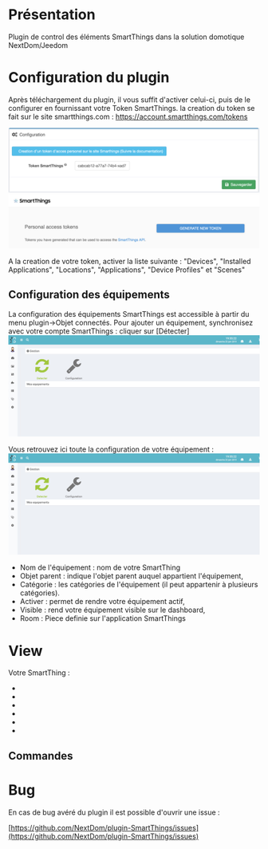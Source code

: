 Présentation
===
Plugin de control des éléments SmartThings dans la solution domotique NextDom/Jeedom


Configuration du plugin
===
Après téléchargement du plugin, il vous suffit d'activer celui-ci, puis de le configurer en fournissant votre Token SmartThings.
la creation du token se fait sur le site smartthings.com : https://account.smartthings.com/tokens

![smartthings](../images/Config1.png)
![smartthings](../images/Config2.png)

A la creation de votre token, activer la liste suivante :
 "Devices", "Installed Applications",  "Locations", "Applications", "Device Profiles" et "Scenes"


## Configuration des équipements

La configuration des équipements SmartThings est accessible à partir du menu plugin->Objet connectés. 
Pour ajouter un équipement, synchronisez avec votre compte SmartThings : cliquer sur  [Détecter] 
![ecowater2](../images/Detecter.png)

Vous retrouvez ici toute la configuration de votre équipement :
![ecowater2](../images/Detecter.png)

* Nom de l'équipement : nom de votre SmartThing
* Objet parent : indique l'objet parent auquel appartient l'équipement,
* Catégorie : les catégories de l'équipement (il peut appartenir à plusieurs catégories).
* Activer : permet de rendre votre équipement actif,
* Visible : rend votre équipement visible sur le dashboard,
* Room  : Piece definie sur l'application SmartThings

View
===
Votre SmartThing :

* 
* 
* 
* 
* 
* 


## Commandes 


Bug
===
En cas de bug avéré du plugin il est possible d'ouvrir une issue :

[https://github.com/NextDom/plugin-SmartThings/issues](https://github.com/NextDom/plugin-SmartThings/issues)
